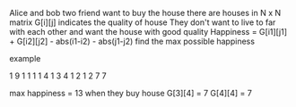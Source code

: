 Alice and bob two friend want to buy the house
there are houses in N x N matrix
G[i][j] indicates the quality of house
They don't want to live to far with each other and want the house with good quality
Happiness =  G[i1][j1] + G[i2][j2] - abs(i1-i2) - abs(j1-j2)
find the max possible happiness

example

1 9 1 1
1 1 4 1
3 4 1 2
1 2 7 7

max happiness = 13 when they buy house 
G[3][4] = 7
G[4][4] = 7
